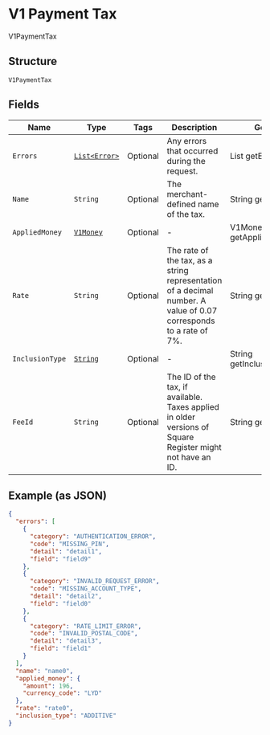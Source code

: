 
# V1 Payment Tax

V1PaymentTax

## Structure

`V1PaymentTax`

## Fields

| Name | Type | Tags | Description | Getter |
|  --- | --- | --- | --- | --- |
| `Errors` | [`List<Error>`](/doc/models/error.md) | Optional | Any errors that occurred during the request. | List<Error> getErrors() |
| `Name` | `String` | Optional | The merchant-defined name of the tax. | String getName() |
| `AppliedMoney` | [`V1Money`](/doc/models/v1-money.md) | Optional | - | V1Money getAppliedMoney() |
| `Rate` | `String` | Optional | The rate of the tax, as a string representation of a decimal number. A value of 0.07 corresponds to a rate of 7%. | String getRate() |
| `InclusionType` | [`String`](/doc/models/v1-payment-tax-inclusion-type.md) | Optional | - | String getInclusionType() |
| `FeeId` | `String` | Optional | The ID of the tax, if available. Taxes applied in older versions of Square Register might not have an ID. | String getFeeId() |

## Example (as JSON)

```json
{
  "errors": [
    {
      "category": "AUTHENTICATION_ERROR",
      "code": "MISSING_PIN",
      "detail": "detail1",
      "field": "field9"
    },
    {
      "category": "INVALID_REQUEST_ERROR",
      "code": "MISSING_ACCOUNT_TYPE",
      "detail": "detail2",
      "field": "field0"
    },
    {
      "category": "RATE_LIMIT_ERROR",
      "code": "INVALID_POSTAL_CODE",
      "detail": "detail3",
      "field": "field1"
    }
  ],
  "name": "name0",
  "applied_money": {
    "amount": 196,
    "currency_code": "LYD"
  },
  "rate": "rate0",
  "inclusion_type": "ADDITIVE"
}
```

